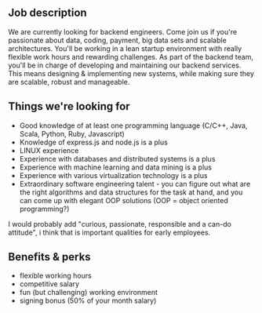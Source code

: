 Job description
---------------
We are currently looking for backend engineers. Come join us if you're
passionate about data, coding, payment, big data sets and scalable
architectures. You'll be working in a lean startup environment with
really flexible work hours and rewarding challenges. As part of the
backend team, you'll be in charge of developing and maintaining
our backend services. This means designing & implementing new
systems, while making sure they are scalable, robust and manageable.

Things we're looking for
------------------------
- Good knowledge of at least one programming language (C/C++, Java, Scala,
  Python, Ruby, Javascript)
- Knowledge of express.js and node.js is a plus
- LINUX experience
- Experience with databases and distributed systems is a plus
- Experience with machine learning and data mining is a plus
- Experience with various virtualization technology is a plus
- Extraordinary software engineering talent - you can figure out what
  are the right algorithms and data structures for the task at hand, and
  you can come up with elegant OOP solutions (OOP = object oriented programming?)

I would probably add "curious, passionate, responsible and a can-do attitude", i
think that is important qualities for early employees.

Benefits & perks
----------------
- flexible working hours
- competitive salary
- fun (but challenging) working environment
- signing bonus (50% of your month salary)
